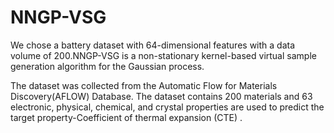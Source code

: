 # NNGP-VSG
We chose a battery dataset with 64-dimensional features with a data volume of 200.NNGP-VSG is a non-stationary kernel-based virtual sample generation algorithm for the Gaussian process.

The dataset was collected from the Automatic Flow for Materials Discovery(AFLOW) Database. The dataset contains 200 materials and  63 electronic,  physical,  chemical,  and crystal properties are used to predict the target property-Coefficient of thermal expansion (CTE) . 
